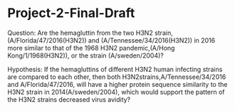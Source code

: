# Project-2-Final-Draft

Question: Are the hemagluttin from the two H3N2 strain,(A/Florida/47/2016(H3N2)) and (A/Tennessee/34/2016(H3N2)) in 2016 more similar to that of the 1968 H3N2 pandemic,(A/Hong Kong/1/1968(H3N2)), or the strain (A/sweden/2004)?

Hypothesis: If the hemagluttins of different H3N2 human infecting strains are compared to each other, then both H3N2strains,A/Tennessee/34/2016 and A/Florida/47/2016, will have a higher protein sequence similarity to the H3N2 strain in 2014(A/sweden/2004), which would support the pattern of the H3N2 strains decreased virus avidity?

